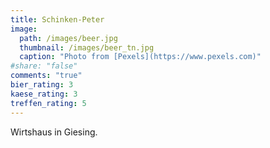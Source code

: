 ```yaml
---
title: Schinken-Peter
image: 
  path: /images/beer.jpg
  thumbnail: /images/beer_tn.jpg
  caption: "Photo from [Pexels](https://www.pexels.com)"
#share: "false"
comments: "true"
bier_rating: 3
kaese_rating: 3
treffen_rating: 5
---
```


Wirtshaus in Giesing.
